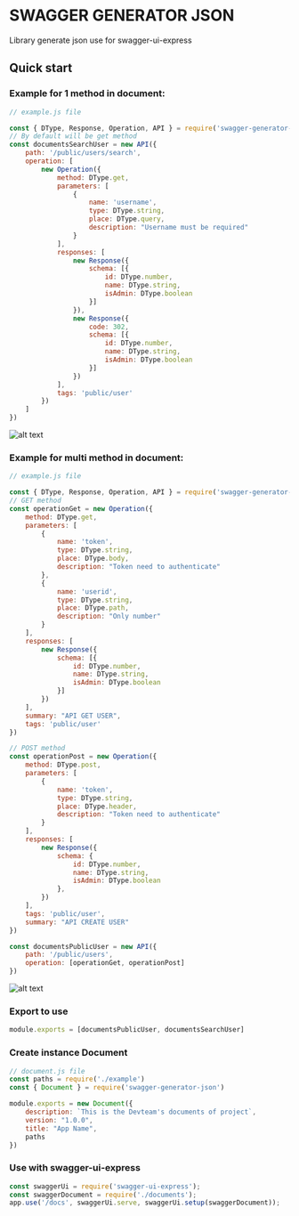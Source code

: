 # SWAGGER GENERATOR JSON

Library generate json use for swagger-ui-express

## Quick start

### Example for 1 method in document:
```js
// example.js file

const { DType, Response, Operation, API } = require('swagger-generator-json')
// By default will be get method
const documentsSearchUser = new API({
    path: '/public/users/search',
    operation: [
        new Operation({
            method: DType.get,
            parameters: [
                {
                    name: 'username',
                    type: DType.string,
                    place: DType.query,
                    description: "Username must be required"
                }
            ],
            responses: [
                new Response({
                    schema: [{
                        id: DType.number,
                        name: DType.string,
                        isAdmin: DType.boolean
                    }]
                }),
                new Response({
                    code: 302,
                    schema: [{
                        id: DType.number,
                        name: DType.string,
                        isAdmin: DType.boolean
                    }]
                })
            ],
            tags: 'public/user'
        })
    ]
})
```

![alt text](https://firebasestorage.googleapis.com/v0/b/mn-shop.appspot.com/o/example1.PNG?alt=media&token=aca378a2-480f-498f-9fe6-6bb3566cf94b "Visualize of bellow document instance")

### Example for multi method in document:
```js
// example.js file

const { DType, Response, Operation, API } = require('swagger-generator-json')
// GET method
const operationGet = new Operation({
    method: DType.get,
    parameters: [
        {
            name: 'token',
            type: DType.string,
            place: DType.body,
            description: "Token need to authenticate"
        },
        {
            name: 'userid',
            type: DType.string,
            place: DType.path,
            description: "Only number"
        }
    ],
    responses: [
        new Response({
            schema: [{
                id: DType.number,
                name: DType.string,
                isAdmin: DType.boolean
            }]
        })
    ],
    summary: "API GET USER",
    tags: 'public/user'
})

// POST method
const operationPost = new Operation({
    method: DType.post,
    parameters: [
        {
            name: 'token',
            type: DType.string,
            place: DType.header,
            description: "Token need to authenticate"
        }
    ],
    responses: [
        new Response({
            schema: {
                id: DType.number,
                name: DType.string,
                isAdmin: DType.boolean
            },
        })
    ],
    tags: 'public/user',
    summary: "API CREATE USER"
})

const documentsPublicUser = new API({
    path: '/public/users',
    operation: [operationGet, operationPost]
})
```

![alt text](https://firebasestorage.googleapis.com/v0/b/mn-shop.appspot.com/o/example2.PNG?alt=media&token=b5fca552-d3cd-4c43-97a6-5ebd5bc6eea7 "Visualize of bellow document instance")

### Export to use
```js
module.exports = [documentsPublicUser, documentsSearchUser]
```

### Create instance Document
```js
// document.js file
const paths = require('./example')
const { Document } = require('swagger-generator-json')

module.exports = new Document({
    description: `This is the Devteam's documents of project`,
    version: "1.0.0",
    title: "App Name",
    paths
})
```

### Use with swagger-ui-express
```js
const swaggerUi = require('swagger-ui-express');
const swaggerDocument = require('./documents');
app.use('/docs', swaggerUi.serve, swaggerUi.setup(swaggerDocument));
```
